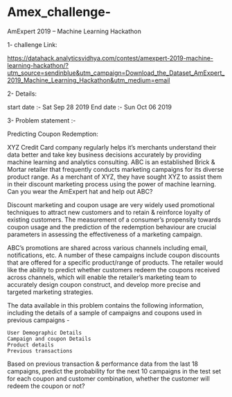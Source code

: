 # Amex_challenge-
AmExpert 2019 – Machine Learning Hackathon

1- challenge Link:

https://datahack.analyticsvidhya.com/contest/amexpert-2019-machine-learning-hackathon/?utm_source=sendinblue&utm_campaign=Download_the_Dataset_AmExpert_2019_Machine_Learning_Hackathon&utm_medium=email

2- Details:

start date :- Sat Sep 28 2019
End date :-   Sun Oct 06 2019 

3- Problem statement :- 

Predicting Coupon Redemption:

XYZ Credit Card company regularly helps it’s merchants understand their data better and take key business decisions accurately        by providing machine learning and analytics consulting. ABC is an established Brick & Mortar retailer that frequently conducts marketing campaigns for its diverse product range. As a merchant of XYZ, they have sought XYZ to assist them in their discount marketing process using the power of machine learning. Can you wear the AmExpert hat and help out ABC?
 

Discount marketing and coupon usage are very widely used promotional techniques to attract new customers and to retain & reinforce loyalty of existing customers. The measurement of a consumer’s propensity towards coupon usage and the prediction of the redemption behaviour are crucial parameters in assessing the effectiveness of a marketing campaign.
 

ABC’s promotions are shared across various channels including email, notifications, etc. A number of these campaigns include coupon discounts that are offered for a specific product/range of products. The retailer would like the ability to predict whether customers redeem the coupons received across channels, which will enable the retailer’s marketing team to accurately design coupon construct, and develop more precise and targeted marketing strategies.
 

The data available in this problem contains the following information, including the details of a sample of campaigns and coupons used in previous campaigns -

    User Demographic Details
    Campaign and coupon Details
    Product details
    Previous transactions

Based on previous transaction & performance data from the last 18 campaigns, predict the probability for the next 10 campaigns in the test set for each coupon and customer combination, whether the customer will redeem the coupon or not?
